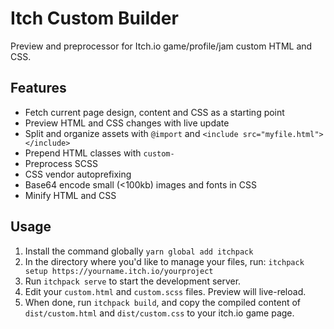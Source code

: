 # Itch Custom Builder

Preview and preprocessor for Itch.io game/profile/jam custom HTML and CSS.

## Features

* Fetch current page design, content and CSS as a starting point
* Preview HTML and CSS changes with live update
* Split and organize assets with `@import` and `<include src="myfile.html"></include>`
* Prepend HTML classes with `custom-`
* Preprocess SCSS
* CSS vendor autoprefixing
* Base64 encode small (<100kb) images and fonts in CSS
* Minify HTML and CSS

## Usage

1. Install the command globally `yarn global add itchpack`
2. In the directory where you'd like to manage your files, run: 
   `itchpack setup https://yourname.itch.io/yourproject`
3. Run `itchpack serve` to start the development server.
4. Edit your `custom.html` and `custom.scss` files. Preview will live-reload.
5. When done, run `itchpack build`, and copy the compiled content of `dist/custom.html` and `dist/custom.css`
 to your itch.io game page.
